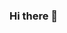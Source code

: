 ### Hi there 👋

<!--
**ClaytonOlsen/ClaytonOlsen** is a ✨ _special_ ✨ repository because its `README.md` (this file) appears on your GitHub profile.

Here are some ideas to get you started:
<a href="ClaytonOlsen/ClaytonOlsen.github.io/Resume_2021_winter.pdf" class="image fit"><img src="images/marr_pic.jpg" alt=""></a>
- 🔭 I’m currently working on ...
- 🌱 I’m currently learning ...
- 👯 I’m looking to collaborate on ...
- 🤔 I’m looking for help with ...
- 💬 Ask me about ...
- 📫 How to reach me: ...
- 😄 Pronouns: ...
- ⚡ Fun fact: ...
-->
